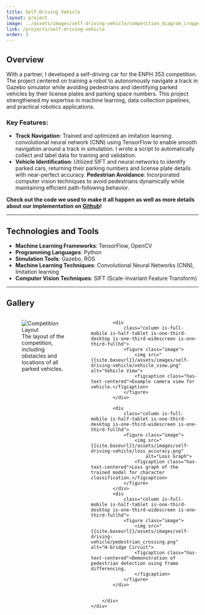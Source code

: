 ```yaml
---
title: Self-Driving Vehicle
layout: project
image: ../assets/images/self-driving-vehicle/competition_diagram_cropped.png
link: /projects/self-driving-vehicle
order: 3
---
```


## Overview

With a partner, I developed a self-driving car for the ENPH 353 competition. The project centered on training a robot to autonomously navigate a track in Gazebo simulator while avoiding pedestrians and identifying parked vehicles by their license plates and parking space numbers. This project strengthened my expertise in machine learning, data collection pipelines, and practical robotics applications. 

### Key Features:
- **Track Navigation**: Trained and optimized an imitation learning convolutional neural network (CNN) using TensorFlow to enable smooth navigation around a track in simulation. I wrote a script to automatically collect and label data for training and validation.
- **Vehicle Identification**: Utilized SIFT and neural networks to identify parked cars, returning their parking numbers and license plate details with near-perfect accuracy.
   **Pedestrian Avoidance**: Incorporated computer vision techniques to avoid pedestrians dynamically while maintaining efficient path-following behavior.

**Check out the code we used to make it all happen as well as more details about our implementation on [Github](https://github.com/cvgjnh/self-driving-vehicle-controller)!**

---

## Technologies and Tools

- **Machine Learning Frameworks**: TensorFlow, OpenCV
- **Programming Languages**: Python
- **Simulation Tools**: Gazebo, ROS
- **Machine Learning Techniques**: Convolutional Neural Networks (CNN), Imitation learning
- **Computer Vision Techniques**: SIFT (Scale-Invariant Feature Transform)

---

## Gallery

<section class="section">
    <div class="container">
        <div class="columns is-multiline is-custom-gapless">
            <div
                class="column is-full-mobile is-half-tablet is-one-third-desktop is-one-third-widescreen is-one-third-fullhd">
                <figure class="image">
                    <img src="{{site.baseurl}}/assets/images/self-driving-vehicle/competition_diagram.png"
                        alt="Competition Layout">
                    <figcaption class="has-text-centered">The layout of the competition, including obstacles and locations of all parked vehicles.</figcaption>
                </figure>
            </div>

            <div 
                class="column is-full-mobile is-half-tablet is-one-third-desktop is-one-third-widescreen is-one-third-fullhd">
                <figure class="image">
                    <img src="{{site.baseurl}}/assets/images/self-driving-vehicle/vehicle_view.png" alt="Vehicle View">
                    <figcaption class="has-text-centered">Example camera view for vehicle.</figcaption>
                </figure>
            </div>

            <div
                class="column is-full-mobile is-half-tablet is-one-third-desktop is-one-third-widescreen is-one-third-fullhd">
                <figure class="image">
                    <img src="{{site.baseurl}}/assets/images/self-driving-vehicle/loss_accuracy.png"
                        alt="Loss Graph">
                    <figcaption class="has-text-centered">Loss graph of the trained model for character classification.</figcaption>
                </figure>
            </div>
            <div
                class="column is-full-mobile is-half-tablet is-one-third-desktop is-one-third-widescreen is-one-third-fullhd">
                <figure class="image">
                    <img src="{{site.baseurl}}/assets/images/self-driving-vehicle/pedestrian_crossing.png" alt="H-bridge Circuit">
                    <figcaption class="has-text-centered">Demonstration of pedestrian detection using frame differencing. 
                    </figcaption>
                </figure>
            </div>
        
       
        </div>
    </div>
</section>

